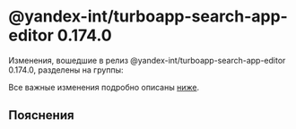# @yandex-int/turboapp-search-app-editor 0.174.0

<!-- ЧЕЛОВЕЧЕСКОЕ ВСТУПЛЕНИЕ -->

Изменения, вошедшие в релиз @yandex-int/turboapp-search-app-editor 0.174.0, разделены на группы:

Все важные изменения подробно описаны [ниже](#Пояснения).

## Пояснения

